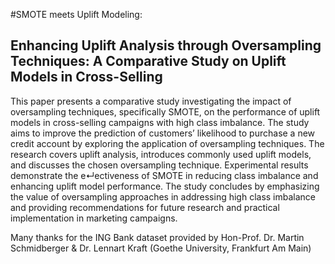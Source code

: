 #SMOTE meets Uplift Modeling:
## Enhancing Uplift Analysis through Oversampling Techniques: A Comparative Study on Uplift Models in Cross-Selling

This paper presents a comparative study investigating the impact of oversampling techniques, specifically SMOTE, on the performance of uplift models in cross-selling campaigns with high class imbalance. The study aims to improve the prediction of customers’ likelihood to purchase a new credit account by exploring the application of oversampling techniques. The research covers uplift analysis, introduces commonly used uplift models, and discusses the chosen oversampling technique. Experimental results demonstrate the e↵ectiveness of SMOTE in reducing class imbalance and enhancing uplift model performance. The study concludes by emphasizing the value of oversampling approaches in addressing high class imbalance and providing recommendations for future research and practical implementation in marketing campaigns.

Many thanks for the ING Bank dataset provided by Hon-Prof. Dr. Martin Schmidberger & Dr. Lennart Kraft (Goethe University, Frankfurt Am Main)
